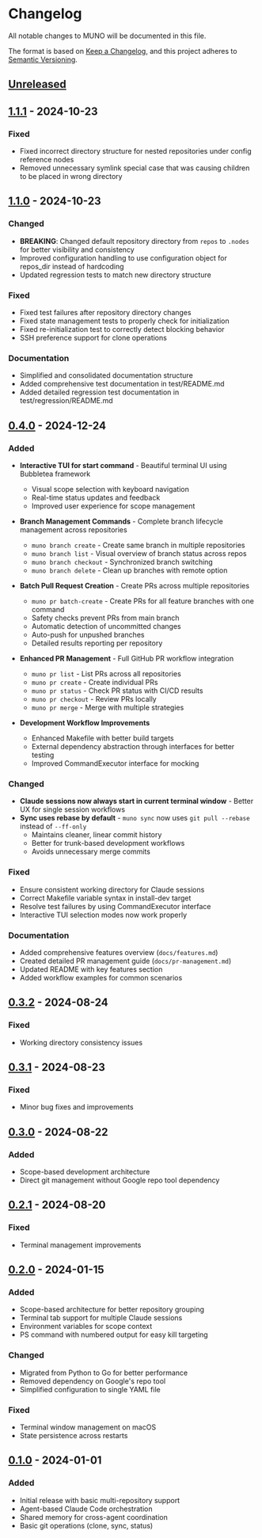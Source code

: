 # Changelog

All notable changes to MUNO will be documented in this file.

The format is based on [Keep a Changelog](https://keepachangelog.com/en/1.0.0/),
and this project adheres to [Semantic Versioning](https://semver.org/spec/v2.0.0.html).

## [Unreleased]

## [1.1.1] - 2024-10-23

### Fixed
- Fixed incorrect directory structure for nested repositories under config reference nodes
- Removed unnecessary symlink special case that was causing children to be placed in wrong directory

## [1.1.0] - 2024-10-23

### Changed
- **BREAKING**: Changed default repository directory from `repos` to `.nodes` for better visibility and consistency
- Improved configuration handling to use configuration object for repos_dir instead of hardcoding
- Updated regression tests to match new directory structure

### Fixed
- Fixed test failures after repository directory changes
- Fixed state management tests to properly check for initialization
- Fixed re-initialization test to correctly detect blocking behavior
- SSH preference support for clone operations

### Documentation
- Simplified and consolidated documentation structure
- Added comprehensive test documentation in test/README.md
- Added detailed regression test documentation in test/regression/README.md

## [0.4.0] - 2024-12-24

### Added
- **Interactive TUI for start command** - Beautiful terminal UI using Bubbletea framework
  - Visual scope selection with keyboard navigation
  - Real-time status updates and feedback
  - Improved user experience for scope management
  
- **Branch Management Commands** - Complete branch lifecycle management across repositories
  - `muno branch create` - Create same branch in multiple repositories
  - `muno branch list` - Visual overview of branch status across repos
  - `muno branch checkout` - Synchronized branch switching
  - `muno branch delete` - Clean up branches with remote option
  
- **Batch Pull Request Creation** - Create PRs across multiple repositories
  - `muno pr batch-create` - Create PRs for all feature branches with one command
  - Safety checks prevent PRs from main branch
  - Automatic detection of uncommitted changes
  - Auto-push for unpushed branches
  - Detailed results reporting per repository
  
- **Enhanced PR Management** - Full GitHub PR workflow integration
  - `muno pr list` - List PRs across all repositories
  - `muno pr create` - Create individual PRs
  - `muno pr status` - Check PR status with CI/CD results
  - `muno pr checkout` - Review PRs locally
  - `muno pr merge` - Merge with multiple strategies

- **Development Workflow Improvements**
  - Enhanced Makefile with better build targets
  - External dependency abstraction through interfaces for better testing
  - Improved CommandExecutor interface for mocking

### Changed
- **Claude sessions now always start in current terminal window** - Better UX for single session workflows
- **Sync uses rebase by default** - `muno sync` now uses `git pull --rebase` instead of `--ff-only`
  - Maintains cleaner, linear commit history
  - Better for trunk-based development workflows
  - Avoids unnecessary merge commits

### Fixed
- Ensure consistent working directory for Claude sessions
- Correct Makefile variable syntax in install-dev target
- Resolve test failures by using CommandExecutor interface
- Interactive TUI selection modes now work properly

### Documentation
- Added comprehensive features overview (`docs/features.md`)
- Created detailed PR management guide (`docs/pr-management.md`)
- Updated README with key features section
- Added workflow examples for common scenarios

## [0.3.2] - 2024-08-24

### Fixed
- Working directory consistency issues

## [0.3.1] - 2024-08-23

### Fixed
- Minor bug fixes and improvements

## [0.3.0] - 2024-08-22

### Added
- Scope-based development architecture
- Direct git management without Google repo tool dependency

## [0.2.1] - 2024-08-20

### Fixed
- Terminal management improvements

## [0.2.0] - 2024-01-15

### Added
- Scope-based architecture for better repository grouping
- Terminal tab support for multiple Claude sessions
- Environment variables for scope context
- PS command with numbered output for easy kill targeting

### Changed
- Migrated from Python to Go for better performance
- Removed dependency on Google's repo tool
- Simplified configuration to single YAML file

### Fixed
- Terminal window management on macOS
- State persistence across restarts

## [0.1.0] - 2024-01-01

### Added
- Initial release with basic multi-repository support
- Agent-based Claude Code orchestration
- Shared memory for cross-agent coordination
- Basic git operations (clone, sync, status)

[Unreleased]: https://github.com/taokim/muno/compare/v1.1.1...HEAD
[1.1.1]: https://github.com/taokim/muno/compare/v1.1.0...v1.1.1
[1.1.0]: https://github.com/taokim/muno/compare/v0.4.0...v1.1.0
[0.4.0]: https://github.com/taokim/muno/compare/v0.3.2...v0.4.0
[0.3.2]: https://github.com/taokim/muno/compare/v0.3.1...v0.3.2
[0.3.1]: https://github.com/taokim/muno/compare/v0.3.0...v0.3.1
[0.3.0]: https://github.com/taokim/muno/compare/v0.2.1...v0.3.0
[0.2.1]: https://github.com/taokim/muno/compare/v0.2.0...v0.2.1
[0.2.0]: https://github.com/taokim/muno/compare/v0.1.0...v0.2.0
[0.1.0]: https://github.com/taokim/muno/releases/tag/v0.1.0